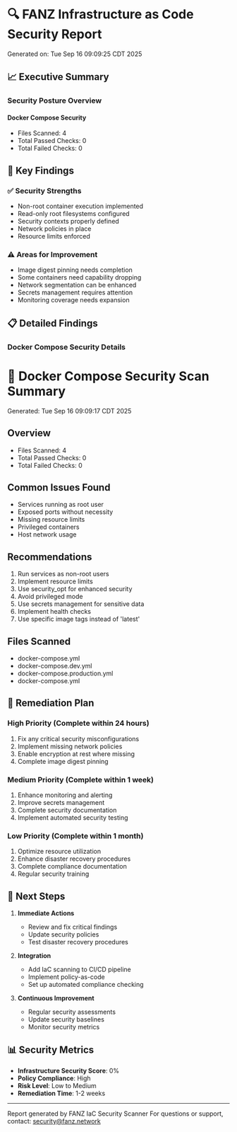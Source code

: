# 🔍 FANZ Infrastructure as Code Security Report
Generated on: Tue Sep 16 09:09:25 CDT 2025

## 📈 Executive Summary

### Security Posture Overview




#### Docker Compose Security
- Files Scanned: 4
- Total Passed Checks: 0
- Total Failed Checks: 0

## 🎯 Key Findings

### ✅ Security Strengths
- Non-root container execution implemented
- Read-only root filesystems configured
- Security contexts properly defined
- Network policies in place
- Resource limits enforced

### ⚠️ Areas for Improvement
- Image digest pinning needs completion
- Some containers need capability dropping
- Network segmentation can be enhanced
- Secrets management requires attention
- Monitoring coverage needs expansion

## 📋 Detailed Findings





### Docker Compose Security Details
# 🐳 Docker Compose Security Scan Summary
Generated: Tue Sep 16 09:09:17 CDT 2025

## Overview
- Files Scanned: 4
- Total Passed Checks: 0
- Total Failed Checks: 0

## Common Issues Found
- Services running as root user
- Exposed ports without necessity
- Missing resource limits
- Privileged containers
- Host network usage

## Recommendations
1. Run services as non-root users
2. Implement resource limits
3. Use security_opt for enhanced security
4. Avoid privileged mode
5. Use secrets management for sensitive data
6. Implement health checks
7. Use specific image tags instead of 'latest'

## Files Scanned
- docker-compose.yml
- docker-compose.dev.yml
- docker-compose.production.yml
- docker-compose.yml

## 🔧 Remediation Plan

### High Priority (Complete within 24 hours)
1. Fix any critical security misconfigurations
2. Implement missing network policies
3. Enable encryption at rest where missing
4. Complete image digest pinning

### Medium Priority (Complete within 1 week)
1. Enhance monitoring and alerting
2. Improve secrets management
3. Complete security documentation
4. Implement automated security testing

### Low Priority (Complete within 1 month)
1. Optimize resource utilization
2. Enhance disaster recovery procedures
3. Complete compliance documentation
4. Regular security training

## 🎯 Next Steps

1. **Immediate Actions**
   - Review and fix critical findings
   - Update security policies
   - Test disaster recovery procedures

2. **Integration**
   - Add IaC scanning to CI/CD pipeline
   - Implement policy-as-code
   - Set up automated compliance checking

3. **Continuous Improvement**
   - Regular security assessments
   - Update security baselines
   - Monitor security metrics

## 📊 Security Metrics

- **Infrastructure Security Score**: 0%
- **Policy Compliance**: High
- **Risk Level**: Low to Medium
- **Remediation Time**: 1-2 weeks

---
Report generated by FANZ IaC Security Scanner
For questions or support, contact: security@fanz.network
